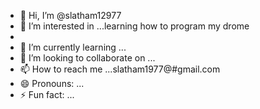 - 👋 Hi, I’m @slatham12977
- 👀 I’m interested in ...learning how to program my drome
- 
- 🌱 I’m currently learning ...
- 💞️ I’m looking to collaborate on ...
- 📫 How to reach me ...slatham1977@#gmail.com
- 😄 Pronouns: ...
- ⚡ Fun fact: ...

<!---
slatham12977/slatham12977 is a ✨ special ✨ repository because its `README.md` (this file) appears on your GitHub profile.
You can click the Preview link to take a look at your changes.
--->
